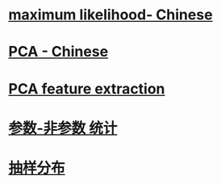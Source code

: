 # [maximum likelihood- Chinese](https://zhuanlan.zhihu.com/p/26614750)
# [PCA - Chinese](https://zhuanlan.zhihu.com/p/77151308)
# [PCA feature extraction](https://towardsdatascience.com/feature-extraction-techniques-d619b56e31be)
# [参数-非参数 统计](https://www.ibm.com/docs/zh/ias?topic=nonparametric-background)
# [抽样分布](https://zhuanlan.zhihu.com/p/136889276)
